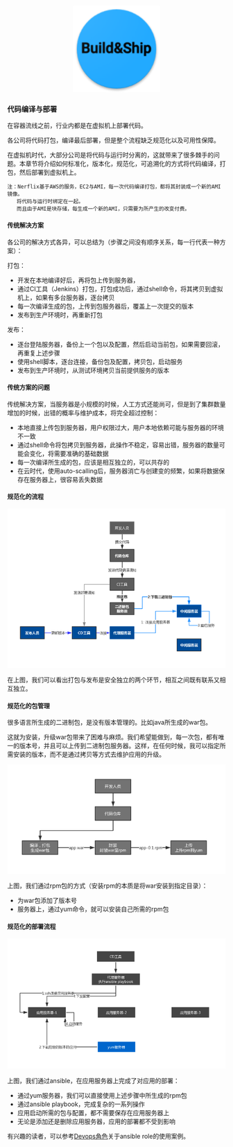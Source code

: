 <p align="center">
   <img width="200" src="build_ship.png">
</p>

### 代码编译与部署

在容器流线之前，行业内都是在虚拟机上部署代码。

各公司将代码打包，编译最后部署，但是整个流程缺乏规范化以及可用性保障。  

在虚拟机时代，大部分公司是将代码与运行时分离的，这就带来了很多棘手的问题。本章节将介绍如何标准化，版本化，规范化，可追溯化的方式将代码编译，打包，然后部署到虚拟机上。

    注：Nerflix基于AWS的服务，EC2与AMI，每一次代码编译打包，都将其封装成一个新的AMI镜像。
       将代码与运行时绑定在一起。
       而且由于AMI是块存储，每生成一个新的AMI，只需要为所产生的改变付费。

#### 传统解决方案

各公司的解决方式各异，可以总结为（步骤之间没有顺序关系，每一行代表一种方案）：

打包：
- 开发在本地编译好后，再将包上传到服务器，
- 通过CI工具（Jenkins）打包，打包成功后，通过shell命令，将其拷贝到虚拟机上，如果有多台服务器，逐台拷贝
- 每一次编译生成的包，上传到包服务器后，覆盖上一次提交的版本
- 发布到生产环境时，再重新打包

发布：
- 逐台登陆服务器，备份上一个包以及配置，然后启动当前包，如果需要回滚，再重复上述步骤
- 使用shell脚本，逐台连接，备份包及配置，拷贝包，启动服务
- 发布到生产环境时，从测试环境拷贝当前提供服务的版本

#### 传统方案的问题

传统解决方案，当服务器是小规模的时候，人工方式还能尚可，但是到了集群数量增加的时候，出错的概率与维护成本，将完全超过控制：

- 本地直接上传包到服务器，用户权限过大，用户本地依赖可能与服务器的环境不一致
- 通过shell命令将包拷贝到服务器，此操作不稳定，容易出错，服务器的数量可能会变化，将需要准确的基础数据
- 每一次编译所生成的包，应该是相互独立的，可以共存的
- 在云时代，使用auto-scalling后，服务器消亡与创建变的频繁，如果将数据保存在服务器上，很容易丢失数据

#### 规范化的流程

![1](images/code-build-deploy.jpg)

在上图，我们可以看出打包与发布是安全独立的两个环节，相互之间既有联系又相互独立。

#### 规范化的包管理

很多语言所生成的二进制包，是没有版本管理的。比如java所生成的war包。

这就为安装，升级war包带来了困难与麻烦。我们希望能做到，每一次包，都有唯一的版本号，并且可以上传到二进制包服务器。这样，在任何时候，我可以指定所需安装的版本，而不是通过拷贝等方式去维护应用的升级。

![2](images/war-rpm.jpg)

上图，我们通过rpm包的方式（安装rpm的本质是将war安装到指定目录）：
- 为war包添加了版本号
- 服务器上，通过yum命令，就可以安装自己所需的rpm包

#### 规范化的部署流程

![2](images/ansible-flow.jpg)

上图，我们通过ansible，在应用服务器上完成了对应用的部署：  
- 通过yum服务器，我们可以直接使用上述步骤中所生成的rpm包
- 通过ansible playbook，完成复杂的一系列操作
- 应用启动所需的包与配置，都不需要保存在应用服务器上
- 无论是添加还是删除应用服务器，应用的部署都不受到影响

有兴趣的读者，可以参考[Devops角色](../only_devops/README.md)关于ansible role的使用案例。
